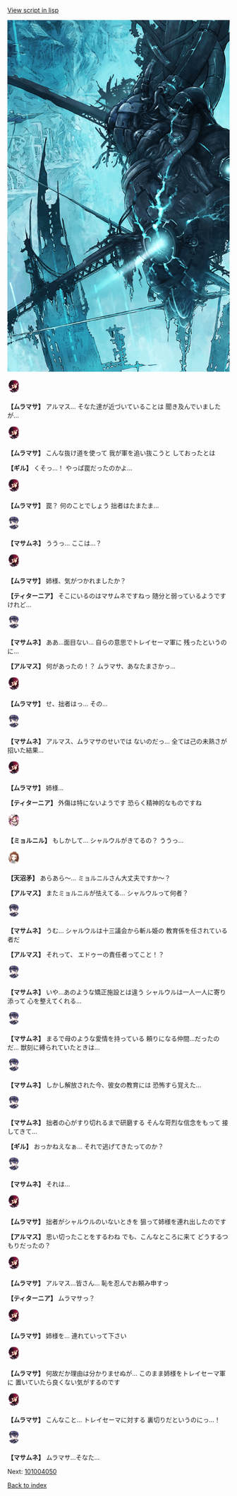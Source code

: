 [View script in lisp](../scripts/101004040.txt)

![underground_world_3.png](../images/backgrounds/underground_world_3.png)

<img src="../images/units/3102511.png" alt="3102511.png" height="34"/>

**【ムラマサ】**
アルマス…
そなた達が近づいていることは
聞き及んでいましたが…

<img src="../images/units/3102511.png" alt="3102511.png" height="34"/>

**【ムラマサ】**
こんな抜け道を使って
我が軍を追い抜こうと
しておったとは

**【ギル】**
くそっ…！
やっぱ罠だったのかよ…

<img src="../images/units/3102511.png" alt="3102511.png" height="34"/>

**【ムラマサ】**
罠？
何のことでしょう
拙者はたまたま…

<img src="../images/units/3100111.png" alt="3100111.png" height="34"/>

**【マサムネ】**
ううっ…
ここは…？

<img src="../images/units/3102511.png" alt="3102511.png" height="34"/>

**【ムラマサ】**
姉様、気がつかれましたか？

**【ティターニア】**
そこにいるのはマサムネですねっ
随分と弱っているようですけれど…

<img src="../images/units/3100111.png" alt="3100111.png" height="34"/>

**【マサムネ】**
ああ…面目ない…
自らの意思でトレイセーマ軍に
残ったというのに…

**【アルマス】**
何があったの！？
ムラマサ、あなたまさかっ…

<img src="../images/units/3102511.png" alt="3102511.png" height="34"/>

**【ムラマサ】**
せ、拙者はっ…
その…

<img src="../images/units/3100111.png" alt="3100111.png" height="34"/>

**【マサムネ】**
アルマス、ムラマサのせいでは
ないのだっ…
全ては己の未熟さが招いた結果…

<img src="../images/units/3102511.png" alt="3102511.png" height="34"/>

**【ムラマサ】**
姉様…

**【ティターニア】**
外傷は特にないようです
恐らく精神的なものですね

<img src="../images/units/3200111.png" alt="3200111.png" height="34"/>

**【ミョルニル】**
もしかして…
シャルウルがきてるの？
ううっ…

<img src="../images/units/3300411.png" alt="3300411.png" height="34"/>

**【天沼矛】**
あらあら～…
ミョルニルさん大丈夫ですか～？

**【アルマス】**
またミョルニルが怯えてる…
シャルウルって何者？

<img src="../images/units/3100111.png" alt="3100111.png" height="34"/>

**【マサムネ】**
うむ…
シャルウルは十三議会から斬ル姫の
教育係を任されている者だ

**【アルマス】**
それって、
エドゥーの責任者ってこと！？

<img src="../images/units/3100111.png" alt="3100111.png" height="34"/>

**【マサムネ】**
いや…あのような矯正施設とは違う
シャルウルは一人一人に寄り添って
心を整えてくれる…

<img src="../images/units/3100111.png" alt="3100111.png" height="34"/>

**【マサムネ】**
まるで母のような愛情を持っている
頼りになる仲間…だったのだ…
獣刻に縛られていたときは…

<img src="../images/units/3100111.png" alt="3100111.png" height="34"/>

**【マサムネ】**
しかし解放された今、彼女の教育には
恐怖すら覚えた…

<img src="../images/units/3100111.png" alt="3100111.png" height="34"/>

**【マサムネ】**
拙者の心がすり切れるまで研磨する
そんな苛烈な信念をもって
接してきて…

**【ギル】**
おっかねえなぁ…
それで逃げてきたってのか？

<img src="../images/units/3100111.png" alt="3100111.png" height="34"/>

**【マサムネ】**
それは…

<img src="../images/units/3102511.png" alt="3102511.png" height="34"/>

**【ムラマサ】**
拙者がシャルウルのいないときを
狙って姉様を連れ出したのです

**【アルマス】**
思い切ったことをするわね
でも、こんなところに来て
どうするつもりだったの？

<img src="../images/units/3102511.png" alt="3102511.png" height="34"/>

**【ムラマサ】**
アルマス…皆さん…
恥を忍んでお頼み申すっ

**【ティターニア】**
ムラマサっ？

<img src="../images/units/3102511.png" alt="3102511.png" height="34"/>

**【ムラマサ】**
姉様を…
連れていって下さい

<img src="../images/units/3102511.png" alt="3102511.png" height="34"/>

**【ムラマサ】**
何故だか理由は分かりませぬが…
このまま姉様をトレイセーマ軍に
置いていたら良くない気がするのです

<img src="../images/units/3102511.png" alt="3102511.png" height="34"/>

**【ムラマサ】**
こんなこと…
トレイセーマに対する
裏切りだというのにっ…！

<img src="../images/units/3100111.png" alt="3100111.png" height="34"/>

**【マサムネ】**
ムラマサ…そなた…

Next: [101004050](101004050.md)

[Back to index](index.md)

